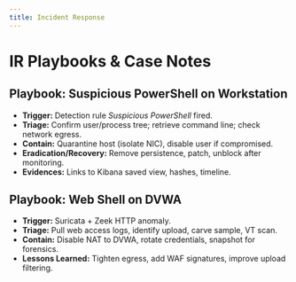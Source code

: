```yaml
---
title: Incident Response
---
```


# IR Playbooks & Case Notes

## Playbook: Suspicious PowerShell on Workstation
- **Trigger:** Detection rule *Suspicious PowerShell* fired.
- **Triage:** Confirm user/process tree; retrieve command line; check network egress.
- **Contain:** Quarantine host (isolate NIC), disable user if compromised.
- **Eradication/Recovery:** Remove persistence, patch, unblock after monitoring.
- **Evidences:** Links to Kibana saved view, hashes, timeline.

## Playbook: Web Shell on DVWA
- **Trigger:** Suricata + Zeek HTTP anomaly.
- **Triage:** Pull web access logs, identify upload, carve sample, VT scan.
- **Contain:** Disable NAT to DVWA, rotate credentials, snapshot for forensics.
- **Lessons Learned:** Tighten egress, add WAF signatures, improve upload filtering.